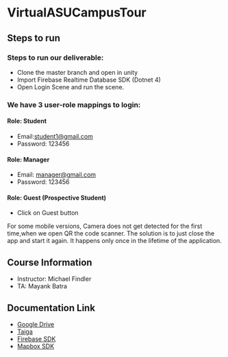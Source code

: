 # VirtualASUCampusTour

## Steps to run
### Steps to run our deliverable:

- Clone the master branch and open in unity
- Import Firebase Realtime Database SDK (Dotnet 4)
- Open Login Scene and run the scene.

### We have 3 user-role mappings to login:

#### Role: Student
- Email:student1@gmail.com
- Password: 123456

#### Role: Manager
- Email: manager@gmail.com
- Password: 123456

#### Role: Guest (Prospective Student)
- Click on Guest button

For some mobile versions, Camera does not get detected for the first time,when we open QR the code scanner. The solution is to just close the app and start it again. It happens only once in the lifetime of the application.

## Course Information
- Instructor: Michael Findler
- TA: Mayank Batra

## Documentation Link
- [Google Drive](https://drive.google.com/drive/u/1/folders/1Iba4m-3zPiNDckWJbdGPTPylIKh7nO17)
- [Taiga](https://tree.taiga.io/project/nikhilhiremath65-ser-515/backlog)
- [Firebase SDK](https://firebase.google.com/download/unity)
- [Mapbox SDK](https://www.mapbox.com/install/unity/)
